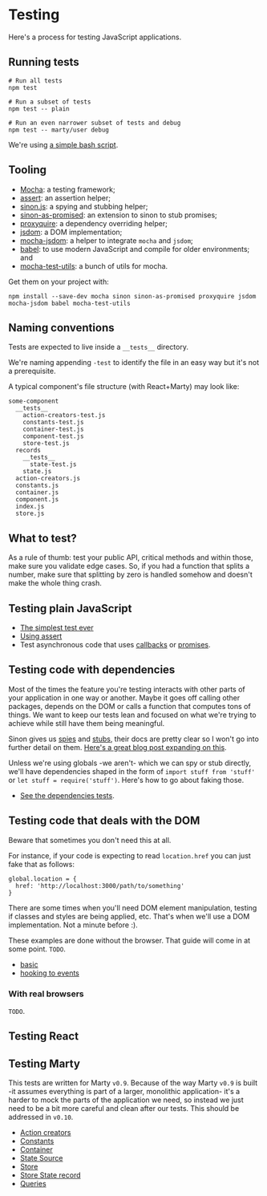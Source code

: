 # Testing

Here's a process for testing JavaScript applications.

## Running tests

```
# Run all tests
npm test

# Run a subset of tests
npm test -- plain

# Run an even narrower subset of tests and debug
npm test -- marty/user debug
```

We're using [a simple bash script](.bin/test).

## Tooling

- [Mocha](https://mochajs.org): a testing framework;
- [assert](https://nodejs.org/api/assert.html#assert_assert): an assertion helper;
- [sinon.js](http://sinonjs.org/): a spying and stubbing helper;
- [sinon-as-promised](https://github.com/bendrucker/sinon-as-promised): an extension to sinon to stub promises;
- [proxyquire](https://github.com/thlorenz/proxyquire): a dependency overriding helper;
- [jsdom](https://github.com/tmpvar/jsdom): a DOM implementation;
- [mocha-jsdom](https://github.com/rstacruz/mocha-jsdom): a helper to integrate `mocha` and `jsdom`;
- [babel](https://babeljs.io): to use modern JavaScript and compile for older environments; and
- [mocha-test-utils](https://github.com/dariocravero/mocha-test-utils): a bunch of utils for mocha.

Get them on your project with:

```
npm install --save-dev mocha sinon sinon-as-promised proxyquire jsdom mocha-jsdom babel mocha-test-utils
```

## Naming conventions

Tests are expected to live inside a `__tests__` directory.

We're naming appending `-test` to identify the file in an easy way but it's not a prerequisite.

A typical component's file structure (with React+Marty) may look like:

```
some-component
  __tests__
    action-creators-test.js
    constants-test.js
    container-test.js
    component-test.js
    store-test.js
  records
    __tests__
      state-test.js
    state.js
  action-creators.js
  constants.js
  container.js
  component.js
  index.js
  store.js
```

## What to test?

As a rule of thumb: test your public API, critical methods and within those, make sure you validate
edge cases. So, if you had a function that splits a number, make sure that splitting by zero is
handled somehow and doesn't make the whole thing crash.

## Testing plain JavaScript

- [The simplest test ever](./plain/__tests__/simple-test.js)
- [Using assert](./plain/__tests__/basic-test.js)
- Test asynchronous code that uses [callbacks](./plain/__tests__/callback-test.js) or [promises](./plain/__tests__/promise-test.js).

## Testing code with dependencies

Most of the times the feature you're testing interacts with other parts of your application in one
way or another. Maybe it goes off calling other packages, depends on the DOM or calls a function
that computes tons of things. We want to keep our tests lean and focused on what we're trying to
achieve while still have them being meaningful.

Sinon gives us [spies](http://sinonjs.org/docs/#spies) and [stubs](http://sinonjs.org/docs/#stubs),
their docs are pretty clear so I won't go into further detail on them. [Here's a great blog post
expanding on this](http://www.elijahmanor.com/unit-test-like-a-secret-agent-with-sinon-js/).

Unless we're using globals -we aren't- which we can spy or stub directly, we'll have dependencies
shaped in the form of `import stuff from 'stuff'` or `let stuff = require('stuff')`. Here's how to
go about faking those.

- [See the dependencies tests](./dependencies/f2-test.js).

## Testing code that deals with the DOM

Beware that sometimes you don't need this at all.

For instance, if your code is expecting to read `location.href` you can just fake that as follows:

```
global.location = {
  href: 'http://localhost:3000/path/to/something'
}
```

There are some times when you'll need DOM element manipulation, testing if classes and styles are
being applied, etc. That's when we'll use a DOM implementation. Not a minute before :).

These examples are done without the browser. That guide will come in at some point. `TODO`.

- [basic](./dom/__tests__/basic-test.js)
- [hooking to events](./dom/__tests__/hooking-to-events-test.js)

### With real browsers

`TODO`.

## Testing React

## Testing Marty

This tests are written for Marty `v0.9`. Because of the way Marty `v0.9` is built -it assumes
everything is part of a larger, monolithic application- it's a harder to mock the parts of the 
application we need, so instead we just need to be a bit more careful and clean after our
tests. This should be addressed in `v0.10`.

- [Action creators](./marty/user/__tests__/action-creators-test.js)
- [Constants](./marty/user/__tests__/constants-test.js)
- [Container](./marty/user/__tests__/container-test.js)
- [State Source](./marty/user/__tests__/state-source-test.js)
- [Store](./marty/user/__tests__/store-test.js)
- [Store State record](./marty/user/records/__tests__/state-test.js)
- [Queries](./marty/user/__tests__/queries-test.js)
